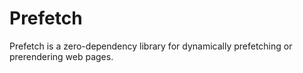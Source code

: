 # Prefetch

Prefetch is a zero-dependency library for dynamically prefetching or prerendering web pages.
